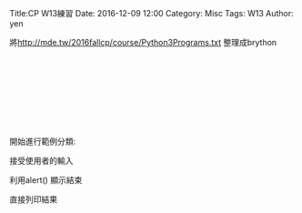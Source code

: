 Title:CP W13練習
Date: 2016-12-09 12:00
Category: Misc
Tags: W13
Author: yen

將<a href="http://mde.tw/2016fallcp/course/Python3Programs.txt">http://mde.tw/2016fallcp/course/Python3Programs.txt </a> 整理成brython


<!-- PELICAN_END_SUMMARY -->


<!-- 導入 Brython 標準程式庫 -->

<script type="text/javascript" 
    src="https://cdn.rawgit.com/brython-dev/brython/master/www/src/brython_dist.js">
</script>

<!-- 啟動 Brython -->
<script>
window.onload=function(){
brython(1);
}
</script>

<!-- 以下實際利用  Brython 畫圖 -->

<div id="container"></div>
<script type="text/python3">
from browser import document as doc
from browser import html
container = doc['container']
mystring = ""
num = input("請輸入重複執行次數")
#for i in range(1 , 11):
for i in range(1, int(num)+1):
    mystring += str(i)  + ": hello mde"  + html.BR()
container <= mystring
 </script>
 
<pre class="brush: python">
<div id="container"></div>
<script type="text/python3">
from browser import document as doc
from browser import html
container = doc['container']
mystring = ""
num = input("請輸入重複執行次數")
#for i in range(1 , 11):
for i in range(1, int(num)+1):
    mystring += str(i)  + ": hello mde"  + html.BR()
container <= mystring
</script>
</pre>

<div id="temperature"></div>
<script type="text/python3">
from browser import document as doc
from browser import html
container = doc['temperature']
mystring = ""
cdegree = input("請輸入攝氏溫度:")
fdegree = float(cdegree)*9/5 + 32
output_string = "攝氏" + str(cdegree) + "度=華式" + str(fdegree) + "度"
container <= output_string
</script> 

<pre class="brush: python">

<div id="temperature"></div>
<script type="text/python3">
from browser import document as doc
from browser import html
container = doc['temperature']
mystring = ""
cdegree = input("請輸入攝氏溫度:")
fdegree = float(cdegree)*9/5 + 32
output_string = "攝氏" + str(cdegree) + "度=華式" + str(fdegree) + "度"
container <= output_string
</script> 

</pre>
 開始進行範例分類:

接受使用者的輸入

利用alert() 顯示結束

直接列印結果


